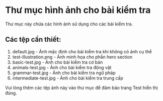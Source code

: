 # Thư mục hình ảnh cho bài kiểm tra

Thư mục này chứa các hình ảnh sử dụng cho các bài kiểm tra.

## Các tệp cần thiết:
1. default.jpg - Ảnh mặc định cho bài kiểm tra khi không có ảnh cụ thể
2. test-illustration.png - Ảnh minh họa cho phần hero section
3. basic-test.jpg - Ảnh cho bài kiểm tra cơ bản
4. animals-test.jpg - Ảnh cho bài kiểm tra động vật
5. grammar-test.jpg - Ảnh cho bài kiểm tra ngữ pháp
6. intermediate-test.jpg - Ảnh cho bài kiểm tra trung cấp

Vui lòng thêm các tệp ảnh này vào thư mục để đảm bảo trang Test hiển thị đúng.
